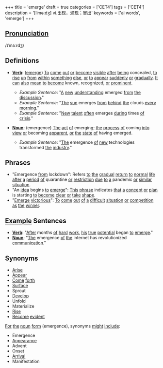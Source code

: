 +++
title = 'emerge'
draft = true
categories = ['CET4']
tags = ['CET4']
description = '[iˈməːdʒ] vi.出现，涌现；冒出'
keywords = ['ai words', 'emerge']
+++

## [Pronunciation](/en/post/pronunciation/)
/ɪˈmɜːrdʒ/

## Definitions
- **[Verb](/en/post/verb/)**: ([emerge](/en/post/emerge/)) [To](/en/post/to/) [come](/en/post/come/) [out](/en/post/out/) [or](/en/post/or/) [become](/en/post/become/) [visible](/en/post/visible/) [after](/en/post/after/) [being](/en/post/being/) concealed, [to](/en/post/to/) [rise](/en/post/rise/) [up](/en/post/up/) [from](/en/post/from/) [within](/en/post/within/) [something](/en/post/something/) [else](/en/post/else/), [or](/en/post/or/) [to](/en/post/to/) [appear](/en/post/appear/) [suddenly](/en/post/suddenly/) [or](/en/post/or/) [gradually](/en/post/gradually/). [It](/en/post/it/) [can](/en/post/can/) [also](/en/post/also/) [mean](/en/post/mean/) [to](/en/post/to/) [become](/en/post/become/) known, recognized, [or](/en/post/or/) [prominent](/en/post/prominent/). 

  - _Example Sentence_: "[A](/en/post/a/) [new](/en/post/new/) [understanding](/en/post/understanding/) emerged [from](/en/post/from/) [the](/en/post/the/) [discussion](/en/post/discussion/)."
  - _Example Sentence_: "[The](/en/post/the/) [sun](/en/post/sun/) emerges [from](/en/post/from/) [behind](/en/post/behind/) [the](/en/post/the/) clouds [every](/en/post/every/) [morning](/en/post/morning/)."
  - _Example Sentence_: "[New](/en/post/new/) [talent](/en/post/talent/) [often](/en/post/often/) emerges [during](/en/post/during/) times [of](/en/post/of/) [crisis](/en/post/crisis/)."

- **[Noun](/en/post/noun/)**: (emergence) [The](/en/post/the/) [act](/en/post/act/) [of](/en/post/of/) emerging; [the](/en/post/the/) [process](/en/post/process/) [of](/en/post/of/) coming [into](/en/post/into/) [view](/en/post/view/) [or](/en/post/or/) becoming [apparent](/en/post/apparent/), [or](/en/post/or/) [the](/en/post/the/) [state](/en/post/state/) [of](/en/post/of/) having emerged.

  - _Example Sentence_: "[The](/en/post/the/) emergence [of](/en/post/of/) [new](/en/post/new/) technologies transformed [the](/en/post/the/) [industry](/en/post/industry/)."
  
## Phrases
- "Emergence [from](/en/post/from/) lockdown": Refers [to](/en/post/to/) [the](/en/post/the/) [gradual](/en/post/gradual/) [return](/en/post/return/) [to](/en/post/to/) [normal](/en/post/normal/) [life](/en/post/life/) [after](/en/post/after/) [a](/en/post/a/) [period](/en/post/period/) [of](/en/post/of/) quarantine [or](/en/post/or/) [restriction](/en/post/restriction/) [due](/en/post/due/) [to](/en/post/to/) [a](/en/post/a/) pandemic [or](/en/post/or/) [similar](/en/post/similar/) [situation](/en/post/situation/).
- "An [idea](/en/post/idea/) begins [to](/en/post/to/) [emerge](/en/post/emerge/)": [This](/en/post/this/) [phrase](/en/post/phrase/) indicates [that](/en/post/that/) [a](/en/post/a/) [concept](/en/post/concept/) [or](/en/post/or/) [plan](/en/post/plan/) is starting [to](/en/post/to/) [become](/en/post/become/) [clear](/en/post/clear/) [or](/en/post/or/) [take](/en/post/take/) [shape](/en/post/shape/).
- "[Emerge](/en/post/emerge/) [victorious](/en/post/victorious/)": [To](/en/post/to/) [come](/en/post/come/) [out](/en/post/out/) [of](/en/post/of/) [a](/en/post/a/) [difficult](/en/post/difficult/) [situation](/en/post/situation/) [or](/en/post/or/) [competition](/en/post/competition/) [as](/en/post/as/) [the](/en/post/the/) [winner](/en/post/winner/).

## [Example](/en/post/example/) Sentences
- **[Verb](/en/post/verb/)**: "[After](/en/post/after/) months [of](/en/post/of/) [hard](/en/post/hard/) [work](/en/post/work/), [his](/en/post/his/) [true](/en/post/true/) [potential](/en/post/potential/) began [to](/en/post/to/) [emerge](/en/post/emerge/)."
- **[Noun](/en/post/noun/)**: "[The](/en/post/the/) emergence [of](/en/post/of/) [the](/en/post/the/) internet has revolutionized [communication](/en/post/communication/)."

## Synonyms
- [Arise](/en/post/arise/)
- [Appear](/en/post/appear/)
- [Come](/en/post/come/) [forth](/en/post/forth/)
- [Surface](/en/post/surface/)
- Sprout
- [Develop](/en/post/develop/)
- Unfold
- Materialize
- [Rise](/en/post/rise/)
- [Become](/en/post/become/) [evident](/en/post/evident/)

[For](/en/post/for/) [the](/en/post/the/) [noun](/en/post/noun/) [form](/en/post/form/) (emergence), synonyms [might](/en/post/might/) [include](/en/post/include/):
- Emergence
- [Appearance](/en/post/appearance/)
- Advent
- Onset
- [Arrival](/en/post/arrival/)
- Manifestation
